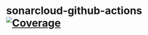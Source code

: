# sonarcloud-github-actions [![Coverage](https://sonarcloud.io/api/project_badges/measure?project=cardozov_sonarcloud-github-actions&metric=coverage)](https://sonarcloud.io/summary/new_code?id=cardozov_sonarcloud-github-actions)
